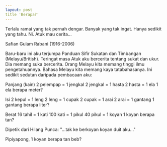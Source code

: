 ```yaml
---
layout: post
title 'Berapa?'
---
```


Terlalu ramai yang tak pernah dengar.
Banyak yang tak ingat.
Hanya sedikit yang tahu.
Ni. Atuk mau cerita...

Safian Gulam Rabani (1916-2006)

Baru-baru ini aku terjumpa Panduan Sifir Sukatan dan Timbangan (Melayu/British). Teringat masa Atuk aku bercerita tentang sukat dan ukur. Dia memang suka bercerita. Orang Melayu kita memang tinggi ilmu pengetahuannya. Bahasa Melayu kita memang kaya tatabahasanya. Ini sedikit sedutan daripada pembacaan aku:

Panjang (kain)
2 pelempap = 1 jengkal
2 jengkal = 1 hasta
2 hasta = 1 ela
1 ela berapa meter?

Isi
2 kepul = 1 leng
2 leng = 1 cupak
2 cupak = 1 arai
2 arai = 1 gantang
1 gantang berapa liter?

Berat
16 tahil = 1 kati
100 kati = 1 pikul
40 pikul = 1 koyan
1 koyan berapa tan?

Dipetik dari Hilang Punca:
"...tak ke berkoyan koyan duit aku..."

Pipiyapong, 1 koyan berapa tan beb?
